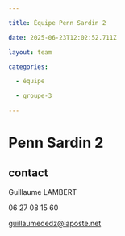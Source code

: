 ```yaml
---

title: Équipe Penn Sardin 2

date: 2025-06-23T12:02:52.711Z

layout: team

categories:

  - équipe

  - groupe-3

---
```


# Penn Sardin 2



## contact 

Guillaume LAMBERT

06 27 08 15 60

guillaumededz@laposte.net

